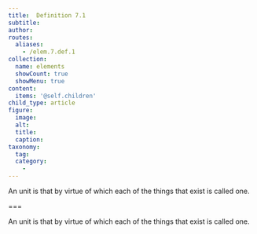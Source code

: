 ```yaml
---
title:  Definition 7.1
subtitle: 
author:
routes:
  aliases:
    - /elem.7.def.1
collection:
  name: elements
  showCount: true
  showMenu: true
content:
  items: '@self.children'
child_type: article
figure:
  image:
  alt:
  title:
  caption:
taxonomy:
  tag:
  category:
    - 
---
```


<p>An <hi rend="bold">unit</hi> is that by virtue of which each of the things that exist is called one.</p>

===

<p>An <span class="bold">unit</span> is that by virtue of which each of the things that exist is called one.</p>
